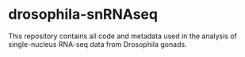 # drosophila-snRNAseq
This repository contains all code and metadata used in the analysis of single-nucleus RNA-seq data from Drosophila gonads.
